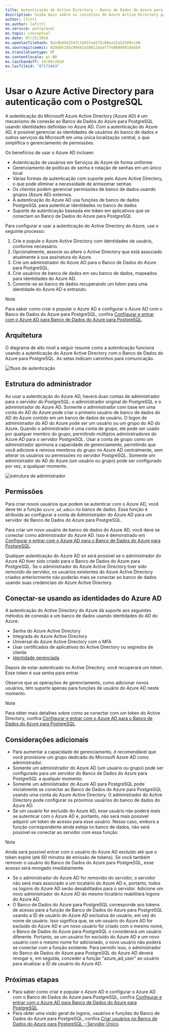 ```yaml
---
title: Autenticação do Active Directory – Banco de Dados do Azure para PostgreSQL – Servidor Único
description: Saiba mais sobre os conceitos do Azure Active Directory para a autenticação com o Banco de Dados do Azure para PostgreSQL – Servidor Único
author: lfittl
ms.author: lufittl
ms.service: postgresql
ms.topic: conceptual
ms.date: 07/23/2020
ms.openlocfilehash: 0a19bd9d1547c16937ee575c08ea15a52589ccd0
ms.sourcegitcommit: 829d951d5c90442a38012daaf77e86046018e5b9
ms.translationtype: MT
ms.contentlocale: pt-BR
ms.lasthandoff: 10/09/2020
ms.locfileid: "87171043"
---
```

# <a name="use-azure-active-directory-for-authenticating-with-postgresql"></a>Usar o Azure Active Directory para autenticação com o PostgreSQL

A autenticação do Microsoft Azure Active Directory (Azure AD) é um mecanismo de conexão ao Banco de Dados do Azure para PostgreSQL usando identidades definidas no Azure AD.
Com a autenticação do Azure AD, é possível gerenciar as identidades de usuários do banco de dados e outros serviços da Microsoft em uma única localização central, o que simplifica o gerenciamento de permissões.

Os benefícios de usar o Azure AD incluem:

- Autenticação de usuários em Serviços do Azure de forma uniforme
- Gerenciamento de políticas de senha e rotação de senhas em um único local
- Várias formas de autenticação com suporte pelo Azure Active Directory, o que pode eliminar a necessidade de armazenar senhas
- Os clientes podem gerenciar permissões de banco de dados usando grupos (Azure AD) externos.
- A autenticação do Azure AD usa funções de banco de dados PostgreSQL para autenticar identidades no banco de dados
- Suporte de autenticação baseada em token em aplicativos que se conectam ao Banco de Dados do Azure para PostgreSQL

Para configurar e usar a autenticação do Active Directory do Azure, use o seguinte processo:

1. Crie e popule o Azure Active Directory com identidades de usuário, conforme necessário.
2. Opcionalmente, associe ou altere o Active Directory que está associado atualmente à sua assinatura do Azure.
3. Crie um administrador do Azure AD para o Banco de Dados do Azure para PostgreSQL.
4. Crie usuários de banco de dados em seu banco de dados, mapeados para identidades do Azure AD.
5. Conecte-se ao banco de dados recuperando um token para uma identidade do Azure AD e entrando.

> [!NOTE]
> Para saber como criar e popular o Azure AD e configurar o Azure AD com o Banco de Dados do Azure para PostgreSQL, confira [Configurar e entrar com o Azure AD para Banco de Dados do Azure para PostgreSQL](howto-configure-sign-in-aad-authentication.md).

## <a name="architecture"></a>Arquitetura

O diagrama de alto nível a seguir resume como a autenticação funciona usando a autenticação do Azure Active Directory com o Banco de Dados do Azure para PostgreSQL. As setas indicam caminhos para comunicação.

![fluxo de autenticação][1]

## <a name="administrator-structure"></a>Estrutura do administrador

Ao usar a autenticação do Azure AD, haverá duas contas de administrador para o servidor do PostgreSQL: o administrador original do PostgreSQL e o administrador do Azure AD. Somente o administrador com base em uma conta do AD do Azure pode criar o primeiro usuário de banco de dados do AD do Azure contido em um banco de dados de usuário. O logon de administrador do AD do Azure pode ser um usuário ou um grupo do AD do Azure. Quando o administrador é uma conta de grupo, ele pode ser usado por qualquer membro do grupo, permitindo múltiplos administradores do Azure AD para o servidor PostgreSQL. Usar a conta de grupo como um administrador aprimora a capacidade de gerenciamento, permitindo que você adicione e remova membros do grupo no Azure AD centralmente, sem alterar os usuários ou permissões no servidor PostgreSQL. Somente um administrador do AD do Azure (um usuário ou grupo) pode ser configurado por vez, a qualquer momento.

![estrutura de administrador][2]

## <a name="permissions"></a>Permissões

Para criar novos usuários que podem se autenticar com o Azure AD, você deve ter a função `azure_ad_admin` no banco de dados. Essa função é atribuída ao configurar a conta de Administrador do Azure AD para um servidor de Banco de Dados do Azure para PostgreSQL.

Para criar um novo usuário de banco de dados do Azure AD, você deve se conectar como administrador do Azure AD. Isso é demonstrado em [Configurar e entrar com o Azure AD para o Banco de Dados do Azure para PostgreSQL](howto-configure-sign-in-aad-authentication.md).

Qualquer autenticação do Azure AD só será possível se o administrador do Azure AD tiver sido criado para o Banco de Dados do Azure para PostgreSQL. Se o administrador do Azure Active Directory tiver sido removido do servidor, os usuários existentes do Azure Active Directory criados anteriormente não poderão mais se conectar ao banco de dados usando suas credenciais do Azure Active Directory.

## <a name="connecting-using-azure-ad-identities"></a>Conectar-se usando as identidades do Azure AD

A autenticação do Active Directory do Azure dá suporte aos seguintes métodos de conexão a um banco de dados usando identidades do AD do Azure:

- Senha do Azure Active Directory
- Integrada do Azure Active Directory
- Universal do Azure Active Directory com o MFA
- Usar certificados de aplicativos do Active Directory ou segredos de cliente
- [Identidade gerenciada](howto-connect-with-managed-identity.md)

Depois de estar autenticado no Active Directory, você recuperará um token. Esse token é sua senha para entrar.

Observe que as operações de gerenciamento, como adicionar novos usuários, têm suporte apenas para funções de usuário do Azure AD neste momento.

> [!NOTE]
> Para obter mais detalhes sobre como se conectar com um token do Active Directory, confira [Configurar e entrar com o Azure AD para o Banco de Dados do Azure para PostgreSQL](howto-configure-sign-in-aad-authentication.md).

## <a name="additional-considerations"></a>Considerações adicionais

- Para aumentar a capacidade de gerenciamento, é recomendável que você provisione um grupo dedicado do Microsoft Azure AD como administrador.
- Somente um administrador do Azure AD (um usuário ou grupo) pode ser configurado para um servidor do Banco de Dados do Azure para PostgreSQL a qualquer momento.
- Somente um administrador do Azure AD para PostgreSQL pode inicialmente se conectar ao Banco de Dados do Azure para PostgreSQL usando uma conta do Azure Active Directory. O administrador do Active Directory pode configurar os próximos usuários do banco de dados do Azure AD.
- Se um usuário for excluído do Azure AD, esse usuário não poderá mais se autenticar com o Azure AD e, portanto, não será mais possível adquirir um token de acesso para esse usuário. Nesse caso, embora a função correspondente ainda esteja no banco de dados, não será possível se conectar ao servidor com essa função.
> [!NOTE]
> Ainda será possível entrar com o usuário do Azure AD excluído até que o token expire (até 60 minutos de emissão de tokens).  Se você também remover o usuário do Banco de Dados do Azure para PostgreSQL, esse acesso será revogado imediatamente.
- Se o administrador do Azure AD for removido do servidor, o servidor não será mais associado a um locatário do Azure AD e, portanto, todos os logons do Azure AD serão desabilitados para o servidor. Adicione um novo administrador do Azure AD do mesmo locatário reabilitará logons do Azure AD.
- O Banco de Dados do Azure para PostgreSQL corresponde aos tokens de acesso para a função de Banco de Dados do Azure para PostgreSQL usando a ID de usuário do Azure AD exclusiva do usuário, em vez do nome de usuário. Isso significa que, se um usuário do Azure AD for excluído do Azure AD e um novo usuário for criado com o mesmo nome, o Banco de Dados do Azure para PostgreSQL o considerará um usuário diferente. Portanto, se um usuário for excluído do Azure AD e um novo usuário com o mesmo nome for adicionado, o novo usuário não poderá se conectar com a função existente. Para permitir isso, o administrador do Banco de Dados do Azure para PostgreSQL do Azure AD deverá revogar e, em seguida, conceder a função "azure_ad_user" ao usuário para atualizar a ID de usuário do Azure AD.

## <a name="next-steps"></a>Próximas etapas

- Para saber como criar e popular o Azure AD e configurar o Azure AD com o Banco de Dados do Azure para PostgreSQL, confira [Configurar e entrar com o Azure AD para Banco de Dados do Azure para PostgreSQL](howto-configure-sign-in-aad-authentication.md).
- Para obter uma visão geral de logons, usuários e funções do Banco de Dados do Azure para PostgreSQL, confira [Criar usuários no Banco de Dados do Azure para PostgreSQL – Servidor Único](howto-create-users.md).

<!--Image references-->

[1]: ./media/concepts-aad-authentication/authentication-flow.png
[2]: ./media/concepts-aad-authentication/admin-structure.png
